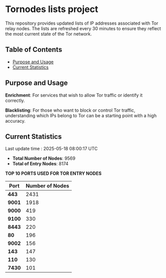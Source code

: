 # Tornodes lists project

This repository provides updated lists of IP addresses associated with Tor relay nodes. The lists are refreshed every 30 minutes to ensure they reflect the most current state of the Tor network.

## Table of Contents

- [Purpose and Usage](#purpose-and-usage)
- [Current Statistics](#current-statistics)


## Purpose and Usage

**Enrichment**: For services that wish to allow Tor traffic or identify it correctly.

**Blacklisting**: For those who want to block or control Tor traffic, understanding which IPs belong to Tor can be a starting point with a high accuracy.

## Current Statistics

Last update time : 2025-05-18 08:00:17 UTC

- **Total Number of Nodes**: 9569
- **Total of Entry Nodes**: 8174

**TOP 10 PORTS USED FOR TOR ENTRY NODES**

| **Port** | **Number of Nodes** |
|------|-----------------|
| **443**   | 2431  |
| **9001**   | 1918  |
| **9000**   | 419  |
| **9100**   | 330  |
| **8443**   | 220  |
| **80**   | 196  |
| **9002**   | 156  |
| **143**   | 147  |
| **110**   | 130  |
| **7430**   | 101  |

